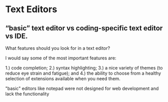# Text Editors

## “basic” text editor vs coding-specific text editor vs IDE.

What features should you look for in a text editor? 

I would say some of the most important features are: 

1.) code completion; 
2.) syntax highlighting; 
3.) a nice variety of themes (to reduce eye strain and fatigue); and 
4.) the ability to choose from a healthy selection of extensions available when you need them. 

"basic" editors like notepad were not designed for web development and lack the functionality
